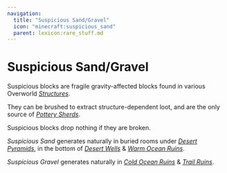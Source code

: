 ```yaml
---
navigation:
  title: "Suspicious Sand/Gravel"
  icon: "minecraft:suspicious_sand"
  parent: lexicon:rare_stuff.md
---
```


# Suspicious Sand/Gravel

<ItemImage id="minecraft:suspicious_sand" />

Suspicious blocks are fragile gravity-affected blocks found in various Overworld [*Structures*](../world/structures.md). 

They can be brushed to extract structure-dependent loot, and are the only source of [*Pottery Sherds*](./pottery_sherds.md). 

Suspicious blocks drop nothing if they are broken.

<a name="gravel"></a>
<ItemImage id="minecraft:suspicious_gravel" />

*Suspicious Sand* generates naturally in buried rooms under [*Desert Pyramids*](../world/structures.md#pyramid), in the bottom of [*Desert Wells*](../world/structures.md#well) & [*Warm Ocean Ruins*](../world/structures.md#ruin). 

*Suspicious Gravel* generates naturally in [*Cold Ocean Ruins*](../world/structures.md#ruin) & [*Trail Ruins*](../world/structures.md#trail_ruin).


